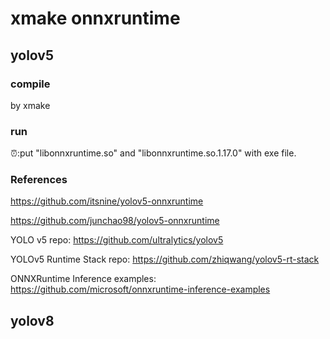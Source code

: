 # xmake onnxruntime  

## yolov5

### compile 

by xmake

### run

⏰:put "libonnxruntime.so" and "libonnxruntime.so.1.17.0" with exe file.

### References

https://github.com/itsnine/yolov5-onnxruntime

https://github.com/junchao98/yolov5-onnxruntime

YOLO v5 repo: https://github.com/ultralytics/yolov5

YOLOv5 Runtime Stack repo: https://github.com/zhiqwang/yolov5-rt-stack

ONNXRuntime Inference examples: https://github.com/microsoft/onnxruntime-inference-examples

## yolov8

